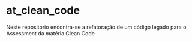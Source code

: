 # at_clean_code
Neste repositório encontra-se a refatoração de um código legado para o Assessment da matéria Clean Code
